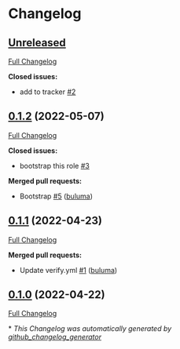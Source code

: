 # Changelog

## [Unreleased](https://github.com/buluma/ansible-role-confluence/tree/HEAD)

[Full Changelog](https://github.com/buluma/ansible-role-confluence/compare/0.1.2...HEAD)

**Closed issues:**

- add to tracker [\#2](https://github.com/buluma/ansible-role-confluence/issues/2)

## [0.1.2](https://github.com/buluma/ansible-role-confluence/tree/0.1.2) (2022-05-07)

[Full Changelog](https://github.com/buluma/ansible-role-confluence/compare/0.1.1...0.1.2)

**Closed issues:**

- bootstrap this role [\#3](https://github.com/buluma/ansible-role-confluence/issues/3)

**Merged pull requests:**

- Bootstrap [\#5](https://github.com/buluma/ansible-role-confluence/pull/5) ([buluma](https://github.com/buluma))

## [0.1.1](https://github.com/buluma/ansible-role-confluence/tree/0.1.1) (2022-04-23)

[Full Changelog](https://github.com/buluma/ansible-role-confluence/compare/0.1.0...0.1.1)

**Merged pull requests:**

- Update verify.yml [\#1](https://github.com/buluma/ansible-role-confluence/pull/1) ([buluma](https://github.com/buluma))

## [0.1.0](https://github.com/buluma/ansible-role-confluence/tree/0.1.0) (2022-04-22)

[Full Changelog](https://github.com/buluma/ansible-role-confluence/compare/0a98a027423d8226cfd181d005bb84dba72bb333...0.1.0)



\* *This Changelog was automatically generated by [github_changelog_generator](https://github.com/github-changelog-generator/github-changelog-generator)*
